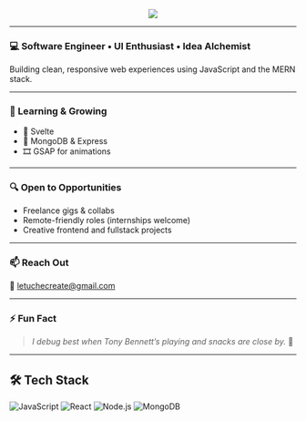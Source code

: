 <!-- Typing animation -->
<p align="center">
  <img src="https://readme-typing-svg.demolab.com?font=Fira+Code&duration=3000&pause=1000&center=true&vCenter=true&multiline=true&width=500&height=80&lines=Fullstack+Developer+%7C+Creative+Thinker;Always+evolving,+Always+debugging.">
</p>

---

### 💻 Software Engineer • UI Enthusiast • Idea Alchemist

Building clean, responsive web experiences using JavaScript and the MERN stack.

---

### 🌱 Learning & Growing

- 🧩 Svelte  
- 🌱 MongoDB & Express  
- 🎞️ GSAP for animations  

---

### 🔍 Open to Opportunities

- Freelance gigs & collabs  
- Remote-friendly roles (internships welcome)  
- Creative frontend and fullstack projects

---

### 📫 Reach Out

📧 letuchecreate@gmail.com  

---

<!--
### 📊 Dev Stats (Live)

<p align="center">
  <img src="https://github-readme-stats.vercel.app/api?username=uchechukwuSamuel&show_icons=true&theme=radical" width="48%" />
  <img src="https://github-readme-streak-stats.herokuapp.com?user=uchechukwuSamuel&theme=radical" width="48%" />
</p>

---
-->

### ⚡ Fun Fact

> _I debug best when Tony Bennett’s playing and snacks are close by._ 🍜

---
<!--
### 👀 Profile Views  
<p align="center">
  <img src="https://profile-counter.glitch.me/uchechukwuSamuel/count.svg" alt="Profile Views" />
</p>
-->

## 🛠️ Tech Stack

<p>
  <img alt="JavaScript" src="https://img.shields.io/badge/-JavaScript-F7DF1E?logo=javascript&logoColor=black" />
  <img alt="React" src="https://img.shields.io/badge/-React-61DAFB?logo=react&logoColor=black" />
  <img alt="Node.js" src="https://img.shields.io/badge/-Node.js-339933?logo=node.js&logoColor=white" />
  <img alt="MongoDB" src="https://img.shields.io/badge/-MongoDB-47A248?logo=mongodb&logoColor=white" />
</p>


